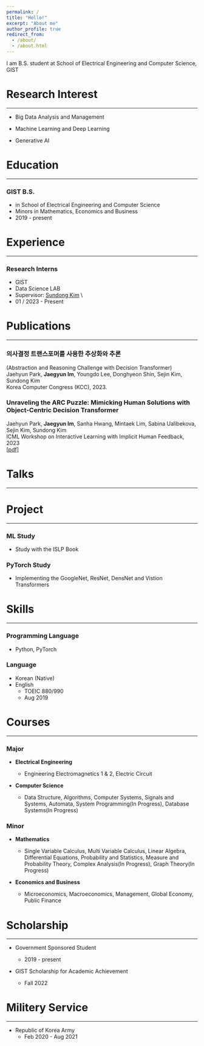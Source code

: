 ```yaml
---
permalink: /
title: "Hello!"
excerpt: "About me"
author_profile: true
redirect_from: 
  - /about/
  - /about.html
---
```


I am B.S. student at School of Electrical Engineering and Computer Science, GIST

Research Interest
=====
---
* Big Data Analysis and Management

* Machine Learning and Deep Learning

* Generative AI


Education
======
---
### GIST B.S.
* in School of Electrical Engineering and Computer Science
* Minors in Mathematics, Economics and Business
* 2019 - present


Experience
======
---
### Research Interns
* GIST
* Data Science LAB
* Supervisor: [Sundong Kim](http://sundong.kim) \
* 01 / 2023 - Present


Publications
======
---
### 의사결정 트랜스포머를 사용한 추상화와 추론
(Abstraction and Reasoning Challenge with Decision Transformer) \
Jaehyun Park, **Jaegyun Im**, Youngdo Lee, Donghyeon Shin, Sejin Kim, Sundong Kim \
Korea Computer Congress (KCC), 2023.
  
### Unraveling the ARC Puzzle: Mimicking Human Solutions with Object-Centric Decision Transformer
Jaehyun Park, **Jaegyun Im**, Sanha Hwang, Mintaek Lim, Sabina Ualibekova, Sejin Kim, Sundong Kim \
ICML Workshop on Interactive Learning with Implicit Human Feedback, 2023 \
[[pdf]](https://arxiv.org/abs/2306.08204)

  
Talks
======
---

  
Project
======
---
### ML Study
* Study with the ISLP Book

### PyTorch Study
* Implementing the GoogleNet, ResNet, DensNet and Vistion Transformers


Skills
=====
---
### Programming Language
* Python, PyTorch

### Language
* Korean (Native)
* English
  * TOEIC 880/990
  * Aug 2019


Courses
=====
---
### Major
* **Electrical Engineering**
  * Engineering Electromagnetics 1 & 2, Electric Circuit

* **Computer Science**
    * Data Structure, Algorithms, Computer Systems, Signals and Systems, Automata, System Programming(In Progress), Database Systems(In Progress)
  
### Minor
* **Mathematics**
  * Single Variable Calculus, Multi Variable Calculus, Linear Algebra, Differential Equations, Probability and Statistics, Measure and Probability Theory, Complex Analysis(In Progress), Graph Theory(In Progress)

* **Economics and Business**
  * Microeconomics, Macroeconomics, Management, Global Economy, Public Finance


Scholarship
=====
---
* Government Sponsored Student
  * 2019 - present

* GIST Scholarship for Academic Achievement
  * Fall 2022

 
Militery Service
=====
---
* Republic of Korea Army
  * Feb 2020 - Aug 2021

